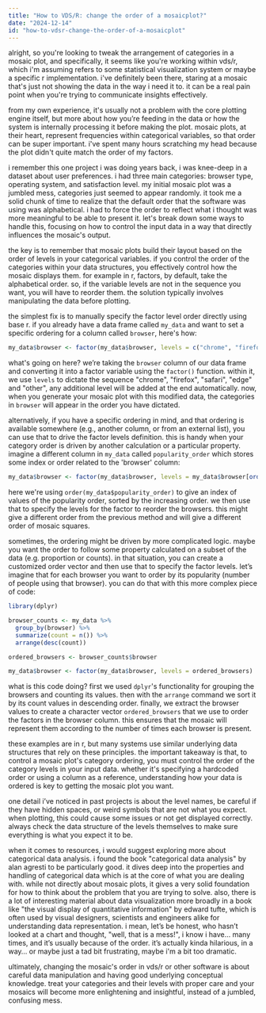 ```yaml
---
title: "How to VDS/R: change the order of a mosaicplot?"
date: "2024-12-14"
id: "how-to-vdsr-change-the-order-of-a-mosaicplot"
---
```


alright, so you're looking to tweak the arrangement of categories in a mosaic plot, and specifically, it seems like you're working within vds/r, which i'm assuming refers to some statistical visualization system or maybe a specific r implementation. i've definitely been there, staring at a mosaic that's just not showing the data in the way i need it to. it can be a real pain point when you're trying to communicate insights effectively.

from my own experience, it's usually not a problem with the core plotting engine itself, but more about how you’re feeding in the data or how the system is internally processing it before making the plot. mosaic plots, at their heart, represent frequencies within categorical variables, so that order can be super important. i've spent many hours scratching my head because the plot didn't quite match the order of my factors.

i remember this one project i was doing years back, i was knee-deep in a dataset about user preferences. i had three main categories: browser type, operating system, and satisfaction level. my initial mosaic plot was a jumbled mess, categories just seemed to appear randomly. it took me a solid chunk of time to realize that the default order that the software was using was alphabetical. i had to force the order to reflect what i thought was more meaningful to be able to present it. let's break down some ways to handle this, focusing on how to control the input data in a way that directly influences the mosaic's output.

the key is to remember that mosaic plots build their layout based on the order of levels in your categorical variables. if you control the order of the categories within your data structures, you effectively control how the mosaic displays them. for example in r, factors, by default, take the alphabetical order. so, if the variable levels are not in the sequence you want, you will have to reorder them. the solution typically involves manipulating the data before plotting.

the simplest fix is to manually specify the factor level order directly using base r. if you already have a data frame called `my_data` and want to set a specific ordering for a column called `browser`, here's how:

```r
my_data$browser <- factor(my_data$browser, levels = c("chrome", "firefox", "safari", "edge", "other"))
```

what's going on here? we’re taking the `browser` column of our data frame and converting it into a factor variable using the `factor()` function. within it, we use `levels` to dictate the sequence "chrome", "firefox", "safari", "edge" and "other", any additional level will be added at the end automatically. now, when you generate your mosaic plot with this modified data, the categories in `browser` will appear in the order you have dictated.

alternatively, if you have a specific ordering in mind, and that ordering is available somewhere (e.g., another column, or from an external list), you can use that to drive the factor levels definition. this is handy when your category order is driven by another calculation or a particular property. imagine a different column in `my_data` called `popularity_order` which stores some index or order related to the 'browser' column:

```r
my_data$browser <- factor(my_data$browser, levels = my_data$browser[order(my_data$popularity_order)])
```

here we're using `order(my_data$popularity_order)` to give an index of values of the popularity order, sorted by the increasing order. we then use that to specify the levels for the factor to reorder the browsers. this might give a different order from the previous method and will give a different order of mosaic squares.

sometimes, the ordering might be driven by more complicated logic. maybe you want the order to follow some property calculated on a subset of the data (e.g. proportion or counts). in that situation, you can create a customized order vector and then use that to specify the factor levels. let’s imagine that for each browser you want to order by its popularity (number of people using that browser). you can do that with this more complex piece of code:

```r
library(dplyr)

browser_counts <- my_data %>%
  group_by(browser) %>%
  summarize(count = n()) %>%
  arrange(desc(count))

ordered_browsers <- browser_counts$browser

my_data$browser <- factor(my_data$browser, levels = ordered_browsers)
```

what is this code doing? first we used `dplyr`'s functionality for grouping the browsers and counting its values. then with the `arrange` command we sort it by its count values in descending order. finally, we extract the browser values to create a character vector `ordered_browsers` that we use to order the factors in the browser column. this ensures that the mosaic will represent them according to the number of times each browser is present.

these examples are in r, but many systems use similar underlying data structures that rely on these principles. the important takeaway is that, to control a mosaic plot's category ordering, you must control the order of the category levels in your input data. whether it's specifying a hardcoded order or using a column as a reference, understanding how your data is ordered is key to getting the mosaic plot you want.

one detail i’ve noticed in past projects is about the level names, be careful if they have hidden spaces, or weird symbols that are not what you expect. when plotting, this could cause some issues or not get displayed correctly. always check the data structure of the levels themselves to make sure everything is what you expect it to be.

when it comes to resources, i would suggest exploring more about categorical data analysis. i found the book "categorical data analysis" by alan agresti to be particularly good. it dives deep into the properties and handling of categorical data which is at the core of what you are dealing with. while not directly about mosaic plots, it gives a very solid foundation for how to think about the problem that you are trying to solve. also, there is a lot of interesting material about data visualization more broadly in a book like "the visual display of quantitative information" by edward tufte, which is often used by visual designers, scientists and engineers alike for understanding data representation. i mean, let’s be honest, who hasn’t looked at a chart and thought, "well, that is a mess!", i know i have… many times, and it’s usually because of the order. it’s actually kinda hilarious, in a way… or maybe just a tad bit frustrating, maybe i'm a bit too dramatic.

ultimately, changing the mosaic's order in vds/r or other software is about careful data manipulation and having good underlying conceptual knowledge. treat your categories and their levels with proper care and your mosaics will become more enlightening and insightful, instead of a jumbled, confusing mess.
